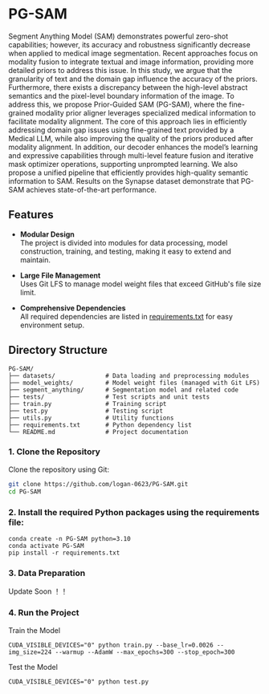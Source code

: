 # PG-SAM

Segment Anything Model (SAM) demonstrates powerful zero-shot capabilities; however, its accuracy and robustness significantly decrease when applied to medical image segmentation. Recent approaches focus on modality fusion to integrate textual and image information, providing more detailed priors to address this issue. In this study, we argue that the granularity of text and the domain gap influence the accuracy of the priors. Furthermore, there exists a discrepancy between the high-level abstract semantics and the pixel-level boundary information of the image. To address this, we propose Prior-Guided SAM (PG-SAM), where the fine-grained modality prior aligner leverages specialized medical information to facilitate modality alignment. The core of this approach lies in efficiently addressing domain gap issues using fine-grained text provided by a Medical LLM, while also improving the quality of the priors produced after modality alignment. In addition, our decoder enhances the model’s learning and expressive capabilities through multi-level feature fusion and iterative mask optimizer operations, supporting unprompted learning. We also propose a unified pipeline that efficiently provides high-quality semantic information to SAM. Results on the Synapse dataset demonstrate that PG-SAM achieves state-of-the-art performance.

## Features

- **Modular Design**  
  The project is divided into modules for data processing, model construction, training, and testing, making it easy to extend and maintain.

- **Large File Management**  
  Uses Git LFS to manage model weight files that exceed GitHub's file size limit.

- **Comprehensive Dependencies**  
  All required dependencies are listed in [requirements.txt](requirements.txt) for easy environment setup.

## Directory Structure

```text
PG-SAM/
├── datasets/              # Data loading and preprocessing modules
├── model_weights/         # Model weight files (managed with Git LFS)
├── segment_anything/      # Segmentation model and related code
├── tests/                 # Test scripts and unit tests
├── train.py               # Training script
├── test.py                # Testing script
├── utils.py               # Utility functions
├── requirements.txt       # Python dependency list
└── README.md              # Project documentation 
```
### 1. Clone the Repository

Clone the repository using Git:

```bash
git clone https://github.com/logan-0623/PG-SAM.git
cd PG-SAM
```


### 2. Install the required Python packages using the requirements file:
```
conda create -n PG-SAM python=3.10
conda activate PG-SAM
pip install -r requirements.txt
```

### 3. Data Preparation

Update Soon ！！

### 4. Run the Project
Train the Model
```
CUDA_VISIBLE_DEVICES="0" python train.py --base_lr=0.0026 --img_size=224 --warmup --AdamW --max_epochs=300 --stop_epoch=300 
```
Test the Model
```
CUDA_VISIBLE_DEVICES="0" python test.py
```







